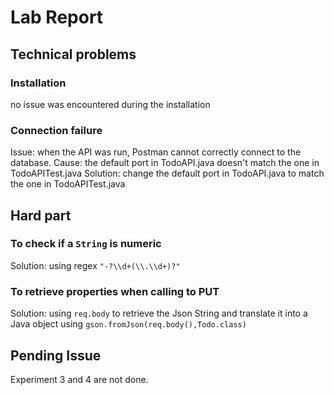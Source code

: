 # Lab Report
## Technical problems
### Installation
no issue was encountered during the installation
### Connection failure
Issue: when the API was run, Postman cannot correctly connect to the database.
Cause: the default port in TodoAPI.java doesn't match the one in TodoAPITest.java
Solution: change the default port in TodoAPI.java to match the one in TodoAPITest.java
## Hard part
### To check if a `String` is numeric
Solution: using regex `"-?\\d+(\\.\\d+)?"`
### To retrieve properties when calling to PUT
Solution: using `req.body` to retrieve the Json String and translate it into a Java object using `gson.fromJson(req.body(),Todo.class)`
## Pending Issue
Experiment 3 and 4 are not done.
